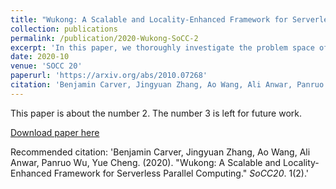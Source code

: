 ```yaml
---
title: "Wukong: A Scalable and Locality-Enhanced Framework for Serverless Parallel Computing"
collection: publications
permalink: /publication/2020-Wukong-SoCC-2
excerpt: 'In this paper, we thoroughly investigate the problem space of DAG scheduling in serverless computing. We identify and evaluate a set of techniques to make DAG schedulers serverless-aware. These techniques have been implemented in Wukong, a serverless, DAG scheduler attuned to AWS Lambda. Wukong provides decentralized scheduling through a combination of static and dynamic scheduling. We present the results of an empirical study in which Wukong is applied to a range of microbenchmark and real-world DAG applications. Results demonstrate the efficacy of Wukong in minimizing the performance overhead introduced by AWS Lambda --- Wukong achieves competitive performance compared to a serverful DAG scheduler, while improving the performance of real-world DAG jobs by as much as 3.1X at larger scale.'
date: 2020-10
venue: 'SOCC 20'
paperurl: 'https://arxiv.org/abs/2010.07268'
citation: 'Benjamin Carver, Jingyuan Zhang, Ao Wang, Ali Anwar, Panruo Wu, Yue Cheng. (2020). &quot;Wukong: A Scalable and Locality-Enhanced Framework for Serverless Parallel Computing.&quot; <i>SoCC20</i>. 1(2).'
---
```

This paper is about the number 2. The number 3 is left for future work.

[Download paper here](http://academicpages.github.io/files/wukong_socc.pdf)

Recommended citation: 'Benjamin Carver, Jingyuan Zhang, Ao Wang, Ali Anwar, Panruo Wu, Yue Cheng. (2020). &quot;Wukong: A Scalable and Locality-Enhanced Framework for Serverless Parallel Computing.&quot; <i>SoCC20</i>. 1(2).'